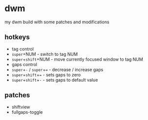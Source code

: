 # dwm

my dwm build with some patches and modifications

## hotkeys

* tag control
 * `super`+NUM - switch to tag NUM
 * `super`+`shift`+NUM - move currently focused window to tag NUM
* gaps control
 * `super`+`-` / `super`+`=` - decrease / increase gaps
 * `super`+`shift`+`=` - sets gaps to zero
 * `super`+`shift`+`-` - sets gaps to default value

## patches

* shiftview
* fullgaps-toggle
